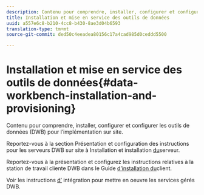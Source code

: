 ```yaml
---
description: Contenu pour comprendre, installer, configurer et configurer les outils de données (DWB) pour l’implémentation sur site.
title: Installation et mise en service des outils de données
uuid: a557e6c8-b210-4cc8-b430-8ae3d04b6593
translation-type: tm+mt
source-git-commit: ded50c4eeadea80156c17a4cad985d0ceddd5500

---
```



# Installation et mise en service des outils de données{#data-workbench-installation-and-provisioning}

Contenu pour comprendre, installer, configurer et configurer les outils de données (DWB) pour l’implémentation sur site.

Reportez-vous à la section Présentation et configuration des instructions pour les serveurs DWB sur site à Installation et installation [du](https://docs.adobe.com/content/help/en/data-workbench/using/server-admin-install/install-servers/c-install-ins-svr.html)serveur.

Reportez-vous à la présentation et configurez les instructions relatives à la station de travail cliente DWB dans le Guide [d’installation du](https://docs.adobe.com/content/help/en/data-workbench/using/install/c-data-workbench-client-install.html)client.

Voir les instructions [d’](../../../home/dwb-implement-overview/dwb-implement-provision/dwb-implement-onboarding.md#concept-e93aba41b26a410f959c5ca7f8e33355) intégration pour mettre en oeuvre les services gérés DWB.
